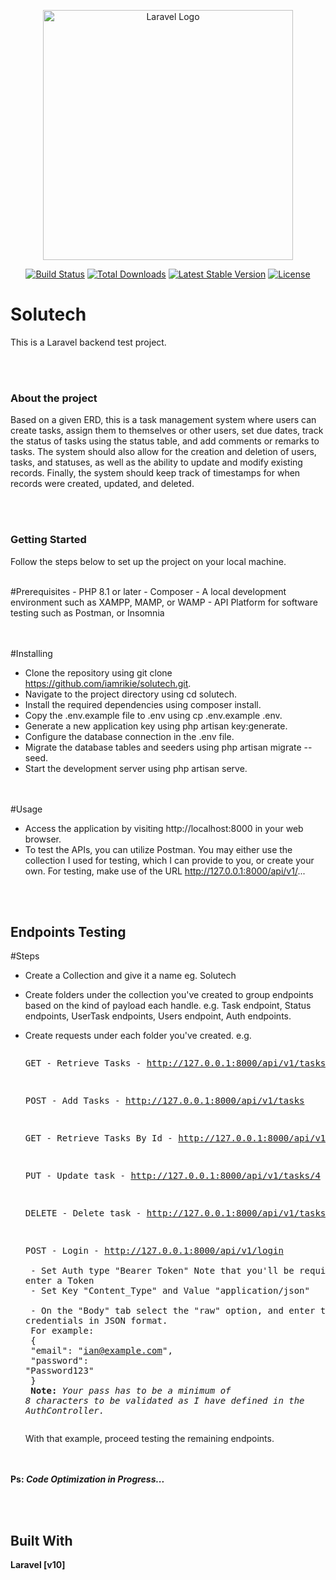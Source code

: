 <p align="center"><a href="https://laravel.com" target="_blank"><img src="https://raw.githubusercontent.com/laravel/art/master/logo-lockup/5%20SVG/2%20CMYK/1%20Full%20Color/laravel-logolockup-cmyk-red.svg" width="400" alt="Laravel Logo"></a></p>

<p align="center">
<a href="https://github.com/laravel/framework/actions"><img src="https://github.com/laravel/framework/workflows/tests/badge.svg" alt="Build Status"></a>
<a href="https://packagist.org/packages/laravel/framework"><img src="https://img.shields.io/packagist/dt/laravel/framework" alt="Total Downloads"></a>
<a href="https://packagist.org/packages/laravel/framework"><img src="https://img.shields.io/packagist/v/laravel/framework" alt="Latest Stable Version"></a>
<a href="https://packagist.org/packages/laravel/framework"><img src="https://img.shields.io/packagist/l/laravel/framework" alt="License"></a>
</p>






# Solutech
This is a Laravel backend test project.

<br><br>
### About the project
<p>Based on a given ERD, this is a task management system where users can create tasks, assign them to themselves or other users, set due dates, track the status of tasks using the status table, and add comments or remarks to tasks. The system should also allow for the creation and deletion of users, tasks, and statuses, as well as the ability to update and modify existing records. Finally, the system should keep track of timestamps for when records were created, updated, and deleted.</p>

<br><br>
### Getting Started
Follow the steps below to set up the project on your local machine.

<br>
#Prerequisites
- PHP 8.1 or later
- Composer
- A local development environment such as XAMPP, MAMP, or WAMP
- API Platform for software testing such as Postman, or Insomnia


<br><br>
#Installing
- Clone the repository using git clone https://github.com/iamrikie/solutech.git.
- Navigate to the project directory using cd solutech.
- Install the required dependencies using composer install.
- Copy the .env.example file to .env using cp .env.example .env.
- Generate a new application key using php artisan key:generate.
- Configure the database connection in the .env file.
- Migrate the database tables and seeders using php artisan migrate --seed.
- Start the development server using php artisan serve.


<br><br>
#Usage
- Access the application by visiting http://localhost:8000 in your web browser.
- To test the APIs, you can utilize Postman. You may either use the collection I used for testing, which I can provide to you, or create your own. For testing, make use of the URL http://127.0.0.1:8000/api/v1/...



<br><br>
## Endpoints Testing
#Steps
- Create a Collection and give it a name eg. Solutech
- Create folders under the collection you've created to group endpoints based on the kind of       payload each handle.  e.g. Task endpoint, Status endpoints, UserTask endpoints, Users endpoint,   Auth endpoints.<br>

- Create requests under each folder you've created. e.g.
      <pre><p>GET - Retrieve Tasks -  http://127.0.0.1:8000/api/v1/tasks</p>
        <p>POST - Add Tasks -  http://127.0.0.1:8000/api/v1/tasks</p>
        <p>GET - Retrieve Tasks By Id -  http://127.0.0.1:8000/api/v1/tasks/3</p>
        <p>PUT - Update task -  http://127.0.0.1:8000/api/v1/tasks/4</p>
        <p>DELETE - Delete task -  http://127.0.0.1:8000/api/v1/tasks/5</p>
        <p>POST - Login -  http://127.0.0.1:8000/api/v1/login <br>
        - Set Auth type "Bearer Token"   Note that you'll be required to enter a Token <br>
        - Set Key "Content_Type" and Value "application/json"  <br>
        - On the "Body" tab select the "raw" option, and enter the login credentials in JSON format.<br> For example:<br>
                    {<br>
                         "email": "ian@example.com",<br>
                         "password": "Password123"<br> 
                    }<br>
                    <b>Note:</b><i> Your pass has to be a minimum of 8 characters to be validated as I have defined in the AuthController.</i>
       </p></pre>
With that example, proceed testing the remaining endpoints.

<br><br>
<b>Ps: </b><b><i>Code Optimization in Progress...</i><b>



<br><br>
## Built With
Laravel [v10]



